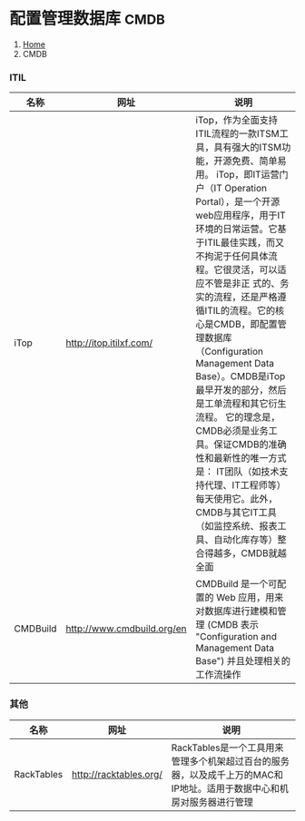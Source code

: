 # 配置管理数据库 <small>CMDB</small>

<ol class="breadcrumb"><li><a href="/">Home</a></li><li class="active">CMDB</li></ol>

### ITIL
|名称|网址|说明|
|------|------|------|
|iTop|http://itop.itilxf.com/|iTop，作为全面支持ITIL流程的一款ITSM工具，具有强大的ITSM功能，开源免费、简单易用。 iTop，即IT运营门户（IT Operation Portal），是一个开源web应用程序，用于IT环境的日常运营。它基于ITIL最佳实践，而又不拘泥于任何具体流程。它很灵活，可以适应不管是非正 式的、务实的流程，还是严格遵循ITIL的流程。它的核心是CMDB，即配置管理数据库（Configuration Management Data Base）。CMDB是iTop最早开发的部分，然后是工单流程和其它衍生流程。 它的理念是，CMDB必须是业务工具。保证CMDB的准确性和最新性的唯一方式是： IT团队（如技术支持代理、IT工程师等）每天使用它。此外，CMDB与其它IT工具（如监控系统、报表工具、自动化库存等）整合得越多，CMDB就越全面|
|CMDBuild|http://www.cmdbuild.org/en|CMDBuild 是一个可配置的 Web 应用，用来对数据库进行建模和管理 (CMDB 表示 "Configuration and Management Data Base") 并且处理相关的工作流操作|

### 其他
|名称|网址|说明|
|------|------|------|
|RackTables|http://racktables.org/|RackTables是一个工具用来管理多个机架超过百台的服务器，以及成千上万的MAC和IP地址。适用于数据中心和机房对服务器进行管理|

